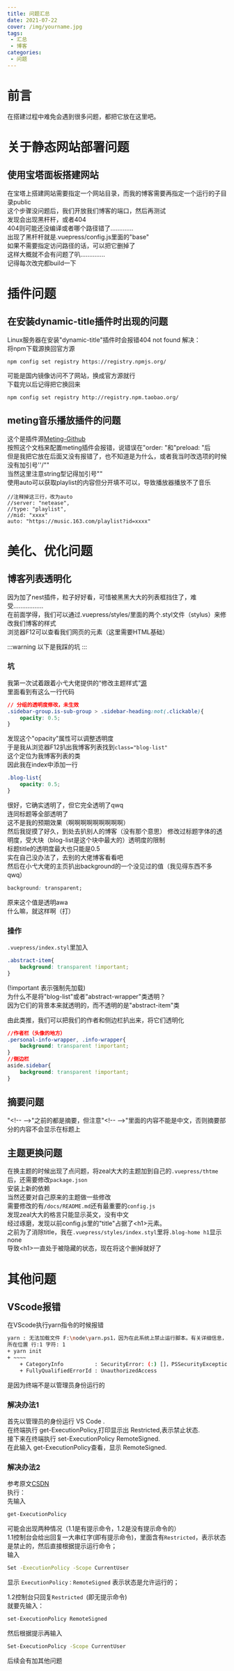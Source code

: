 ```yaml
---
title: 问题汇总
date: 2021-07-22
cover: /img/yourname.jpg
tags:
 - 汇总
 - 博客
categories: 
 - 问题
---
```


# 前言  
在搭建过程中难免会遇到很多问题，都把它放在这里吧。

# 关于静态网站部署问题  

## 使用宝塔面板搭建网站  
在宝塔上搭建网站需要指定一个网站目录，而我的博客需要再指定一个运行的子目录public  
这个步骤没问题后，我们开放我们博客的端口，然后再测试  
发现会出现黑杆杆，或者404  
404则可能还没编译或者哪个路径错了.............  
出现了黑杆杆就是.vuepress/config.js里面的"base"  
如果不需要指定访问路径的话，可以把它删掉了  
这样大概就不会有问题了叭..............  
记得每次改完都build一下  

# 插件问题  

## 在安装dynamic-title插件时出现的问题  
Linux服务器在安装"dynamic-title"插件时会报错404 not found
解决：  
将npm下载源换回官方源  
```
npm config set registry https://registry.npmjs.org/
```  
可能是国内镜像访问不了网站，换成官方源就行  
下载完以后记得把它换回来  
```
npm config set registry http://registry.npm.taobao.org/
```  
## meting音乐播放插件的问题  
这个是插件源[Meting-Github](https://github.com/moefyit/vuepress-plugin-meting)  
按照这个文档来配置meting插件会报错，说错误在"order: "和"preload: "后  
但是我把它放在后面又没有报错了，也不知道是为什么，或者我当时改选项的时候没有加引号''/""  
当然这里注意string型记得加引号""  
使用auto可以获取playlist的内容但分开填不可以，导致播放器播放不了音乐  
```
//注释掉这三行，改为auto
//server: "netease",
//type: "playlist",
//mid: "xxxx"
auto: "https://music.163.com/playlist?id=xxxx"
```  

# 美化、优化问题  

## 博客列表透明化  
因为加了nest插件，粒子好好看，可惜被黑黑大大的列表框挡住了，难受.................  
在前面学得，我们可以通过.vuepress/styles/里面的两个.styl文件（stylus）来修改我们博客的样式  
浏览器F12可以查看我们网页的元素（这里需要HTML基础）  

:::warning
以下是我踩的坑
:::  
### 坑
我第一次试着跟着小弋大佬提供的“修改主题样式”[源](https://lovelijunyi.gitee.io/posts/6b66.html)  
里面看到有这么一行代码  
```css
// 分组的透明度修改，未生效
.sidebar-group.is-sub-group > .sidebar-heading:not(.clickable){
    opacity: 0.5;
}
```  
发现这个"opacity"属性可以调整透明度  
于是我从浏览器F12扒出我博客列表找到`class="blog-list"`  
这个定位为我博客列表的类  
因此我在index中添加一行  
```css
.blog-list{
    opacity: 0.5;
}
```  
很好，它确实透明了，但它完全透明了qwq  
连同标题等全部透明了  
这不是我的预期效果（啊啊啊啊啊啊啊啊啊）  
然后我捉摸了好久，到处去扒别人的博客（没有那个意思） 
修改过标题字体的透明度，受大块（blog-list是这个块中最大的）透明度的限制  
标题title的透明度最大也只能是0.5  
实在自己没办法了，去别的大佬博客看看吧  
然后在小弋大佬的主页扒出background的一个没见过的值（我见得东西不多qwq）  
```css
background: transparent;
```  
原来这个值是透明awa  
什么嘛，就这样啊（打）  
  
### 操作  
`.vuepress/index.styl`里加入  
```css
.abstract-item{
    background: transparent !important;
}
```  
(!important 表示强制先加载)  
为什么不是将"blog-list"或者"abstract-wrapper"类透明？  
因为它们的背景本来就透明的，而不透明的是"abstract-item"类  

由此类推，我们可以把我们的作者和侧边栏扒出来，将它们透明化  
```css
//作者栏（头像的地方）
.personal-info-wrapper, .info-wrapper{
    background: transparent !important;
}
//侧边栏
aside.sidebar{
    background: transparent !important;
}
```  

## 摘要问题  
"<\!-- -->"之前的都是摘要，但注意"<\!-- -->"里面的内容不能是中文，否则摘要部分的内容不会显示在标题上  

## 主题更换问题  
在换主题的时候出现了点问题，将zeal大大的主题加到自己的`.vuepress/thtme`后，还需要修改`package.json`  
安装上新的依赖  
当然还要对自己原来的主题做一些修改  
需要修改的有`/docs/README.md`还有最重要的`config.js`  
发现zeal大大的格言只能显示英文，没有中文  
经过琢磨，发现以前config.js里的"title"占据了\<h1\>元素。  
之前为了消除title，我在`.vuepress/styles/index.styl`里将`.blog-home h1`显示none  
导致\<h1\>一直处于被隐藏的状态，现在将这个删掉就好了

# 其他问题

## VScode报错  
在VScode执行yarn指令的时候报错  
```sh
yarn : 无法加载文件 F:\node\yarn.ps1，因为在此系统上禁止运行脚本。有关详细信息，请参阅 https:/go.microsoft.com/fwlink/?LinkID=135170 中的 about_Execution_Policies。
所在位置 行:1 字符: 1
+ yarn init
+ ~~~~
    + CategoryInfo          : SecurityError: (:) []，PSSecurityException
    + FullyQualifiedErrorId : UnauthorizedAccess
```  
是因为终端不是以管理员身份运行的  
### 解决办法1  
首先以管理员的身份运行 VS Code .  
在终端执行 get-ExecutionPolicy,打印显示出 Restricted,表示禁止状态.  
接下来在终端执行 set-ExecutionPolicy RemoteSigned.  
在此输入 get-ExecutionPolicy查看，显示 RemoteSigned.  

### 解决办法2  
参考原文[CSDN](https://blog.csdn.net/qq_38661184/article/details/107168849)  
执行：  
先输入  
```sh
get-ExecutionPolicy 
```  
可能会出现两种情况（1.1是有提示命令，1.2是没有提示命令的）  
1.1控制台会给出回复一大串红字(即有提示命令)，里面含有`Restricted`，表示状态是禁止的，然后直接根据提示运行命令；  
输入  
```sh
Set -ExecutionPolicy -Scope CurrentUser  
```  
显示 `ExecutionPolicy：RemoteSigned` 表示状态是允许运行的；  

1.2控制台只回复`Restricted `(即无提示命令)  
就要先输入：  
```sh
set-ExecutionPolicy RemoteSigned
```  
然后根据提示再输入  
```sh
Set-ExecutionPolicy -Scope CurrentUser
```  
后续会有加其他问题
